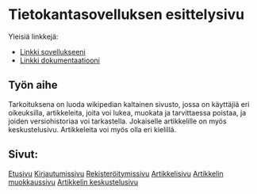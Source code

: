 # Tietokantasovelluksen esittelysivu

Yleisiä linkkejä:

* [Linkki sovellukseeni](https://haih.users.helsinki.fi/tsoh/)
* [Linkki dokumentaatiooni](https://github.com/Hansuzu/Tsoha-Bootstrap/blob/master/doc/dokumentaatio.pdf)

## Työn aihe

Tarkoituksena on luoda wikipedian kaltainen sivusto, jossa on käyttäjiä eri oikeuksilla, artikkeleita, joita voi lukea, muokata ja tarvittaessa poistaa, ja joiden versiohistoriaa voi tarkastella. Jokaiselle artikkelille on myös keskustelusivu. Artikkeleita voi myös olla eri kielillä.

## Sivut:

[Etusivu](https://haih.users.helsinki.fi/tsoh/)
[Kirjautumissivu](https://haih.users.helsinki.fi/tsoh/login/)
[Rekisteröitymissivu](https://haih.users.helsinki.fi/tsoh/signup/)
[Artikkelisivu](https://haih.users.helsinki.fi/tsoh/page/)
[Artikkelin muokkaussivu](https://haih.users.helsinki.fi/tsoh/page/edit/)
[Artikkelin keskustelusivu](https://haih.users.helsinki.fi/tsoh/page/discussion/)